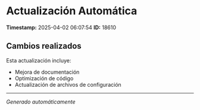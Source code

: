 # Actualización Automática

**Timestamp:** 2025-04-02 06:07:54
**ID:** 18610

## Cambios realizados

Esta actualización incluye:
- Mejora de documentación
- Optimización de código
- Actualización de archivos de configuración

---
*Generado automáticamente*
